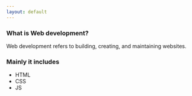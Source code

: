 ```yaml
---
layout: default
---
```


### What is Web development?
Web development refers to building, creating, and maintaining websites.

### Mainly it includes
* HTML
* CSS
* JS
